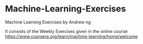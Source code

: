 # Machine-Learning-Exercises
Machine Learning Exercises by Andrew ng

It consists of the Weekly Exercises given in the online course https://www.coursera.org/learn/machine-learning/home/welcome
